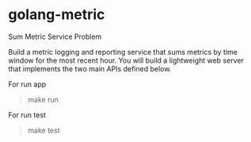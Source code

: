 # golang-metric
Sum Metric Service Problem


Build a metric logging and reporting service that sums metrics by time window for the most
recent hour. You will build a lightweight web server that implements the two main APIs defined
below.


For run app

>make run


For run test 

>make test